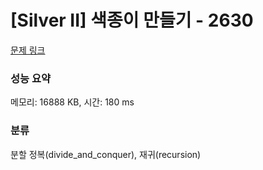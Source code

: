 # [Silver II] 색종이 만들기 - 2630 

[문제 링크](https://www.acmicpc.net/problem/2630) 

### 성능 요약

메모리: 16888 KB, 시간: 180 ms

### 분류

분할 정복(divide_and_conquer), 재귀(recursion)

